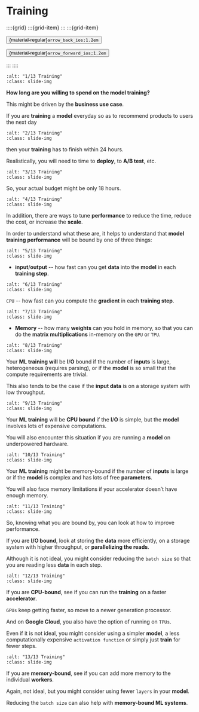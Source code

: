 # Training

<aside class="margin sidebar">

::::{grid}
:::{grid-item}
:::
:::{grid-item}
<div id="slide-controls" class="btn-toolbar justify-content-between">

<button id="arrow_back" class="sd-btn">{material-regular}`arrow_back_ios;1.2em`</button>

<button id="arrow_forward" class="sd-btn">{material-regular}`arrow_forward_ios;1.2em`</button>
</div>
:::
::::
</aside>
<div class="slides">
<div>

```{image} ../../../images/gcp_courses/production_ml_systems/designing_high_performance_m/training/001.jpg
:alt: "1/13 Training"
:class: slide-img
```
<div class="cell tag_remove-input tag_output_scroll docutils container">
<div class="cell_output docutils container">

**How long are you willing to spend on the model training?**

This might be driven by the
**business use case**. 

If you are **training** a **model** everyday so as to recommend
products to users the next day
</div>
</div>
</div>
</div>
<div class="slides">
<div>

```{image} ../../../images/gcp_courses/production_ml_systems/designing_high_performance_m/training/002.jpg
:alt: "2/13 Training"
:class: slide-img
```
<div class="cell tag_remove-input tag_output_scroll docutils container">
<div class="cell_output docutils container">

then your **training** has to finish within 24 hours.

Realistically, you will need to time to **deploy**, to **A/B test**, etc.
</div>
</div>
</div>
</div>
<div class="slides">
<div>

```{image} ../../../images/gcp_courses/production_ml_systems/designing_high_performance_m/training/003.jpg
:alt: "3/13 Training"
:class: slide-img
```
<div class="cell tag_remove-input tag_output_scroll docutils container">
<div class="cell_output docutils container">

So, your actual budget might be only 18 hours.
</div>
</div>
</div>
</div>
<div class="slides">
<div>

```{image} ../../../images/gcp_courses/production_ml_systems/designing_high_performance_m/training/004.jpg
:alt: "4/13 Training"
:class: slide-img
```
<div class="cell tag_remove-input tag_output_scroll docutils container">
<div class="cell_output docutils container">

In addition, there are ways to tune **performance** to reduce the time, reduce the cost,
or increase the **scale**.

In order to understand what these are, it helps to understand that **model training performance** will be bound by one of three things:
</div>
</div>
</div>
</div>
<div class="slides">
<div>

```{image} ../../../images/gcp_courses/production_ml_systems/designing_high_performance_m/training/005.jpg
:alt: "5/13 Training"
:class: slide-img
```
<div class="cell tag_remove-input tag_output_scroll docutils container">
<div class="cell_output docutils container">

* **input**/**output** -- how fast can you get **data** into the **model** in each **training step**.
</div>
</div>
</div>
</div>
<div class="slides">
<div>

```{image} ../../../images/gcp_courses/production_ml_systems/designing_high_performance_m/training/006.jpg
:alt: "6/13 Training"
:class: slide-img
```
<div class="cell tag_remove-input tag_output_scroll docutils container">
<div class="cell_output docutils container">

`CPU` -- how fast can you compute the **gradient** in each **training step**.
</div>
</div>
</div>
</div>
<div class="slides">
<div>

```{image} ../../../images/gcp_courses/production_ml_systems/designing_high_performance_m/training/007.jpg
:alt: "7/13 Training"
:class: slide-img
```
<div class="cell tag_remove-input tag_output_scroll docutils container">
<div class="cell_output docutils container">

* **Memory** -- how many **weights** can you hold in memory, so that you can do the
**matrix multiplications** in-memory on the `GPU` or `TPU`.
</div>
</div>
</div>
</div>
<div class="slides">
<div>

```{image} ../../../images/gcp_courses/production_ml_systems/designing_high_performance_m/training/008.jpg
:alt: "8/13 Training"
:class: slide-img
```
<div class="cell tag_remove-input tag_output_scroll docutils container">
<div class="cell_output docutils container">

Your **ML training will** be **I**/**O** bound if the number of **inputs** is large, heterogeneous (requires parsing), or if the **model** is so small that the compute requirements are trivial.

This also tends to be the case if the **input data** is on a storage system with low throughput.
</div>
</div>
</div>
</div>
<div class="slides">
<div>

```{image} ../../../images/gcp_courses/production_ml_systems/designing_high_performance_m/training/009.jpg
:alt: "9/13 Training"
:class: slide-img
```
<div class="cell tag_remove-input tag_output_scroll docutils container">
<div class="cell_output docutils container">

Your **ML training** will be **CPU bound** if the **I**/**O** is simple, but the **model** involves lots of expensive computations.

You will also encounter this situation if you are running a **model** on underpowered hardware.
</div>
</div>
</div>
</div>
<div class="slides">
<div>

```{image} ../../../images/gcp_courses/production_ml_systems/designing_high_performance_m/training/010.jpg
:alt: "10/13 Training"
:class: slide-img
```
<div class="cell tag_remove-input tag_output_scroll docutils container">
<div class="cell_output docutils container">

Your **ML training** might be memory-bound if the number of **inputs** is large or if the **model** is complex and has lots of free **parameters**. 

You will also face memory limitations if your accelerator doesn’t have enough memory.
</div>
</div>
</div>
</div>
<div class="slides">
<div>

```{image} ../../../images/gcp_courses/production_ml_systems/designing_high_performance_m/training/011.jpg
:alt: "11/13 Training"
:class: slide-img
```
<div class="cell tag_remove-input tag_output_scroll docutils container">
<div class="cell_output docutils container">

So, knowing what you are bound by, you can look at how to improve performance. 

If you are **I/O bound**, look at storing the **data** more efficiently, on a storage system with higher throughput, or **parallelizing the reads**. 

Although it is not ideal, you might consider reducing the `batch size` so that you are reading less **data** in each step.
</div>
</div>
</div>
</div>
<div class="slides">
<div>

```{image} ../../../images/gcp_courses/production_ml_systems/designing_high_performance_m/training/012.jpg
:alt: "12/13 Training"
:class: slide-img
```
<div class="cell tag_remove-input tag_output_scroll docutils container">
<div class="cell_output docutils container">

If you are **CPU-bound**, see if you can run the **training** on a faster **accelerator**. 

`GPUs` keep getting faster, so move to a newer generation processor. 

And on **Google Cloud**, you also have the option of running on `TPUs`. 

Even if it is not ideal, you might consider using a simpler **model**, a less computationally expensive `activation function` or simply just **train** for fewer steps.
</div>
</div>
</div>
</div>
<div class="slides">
<div>

```{image} ../../../images/gcp_courses/production_ml_systems/designing_high_performance_m/training/013.jpg
:alt: "13/13 Training"
:class: slide-img
```
<div class="cell tag_remove-input tag_output_scroll docutils container">
<div class="cell_output docutils container">

If you are **memory-bound**, see if you can add more memory to the individual **workers**. 

Again, not ideal, but you might consider using fewer `layers` in your **model**. 

Reducing the `batch size` can also help with **memory-bound ML systems**.
</div>
</div>
</div>
</div>

